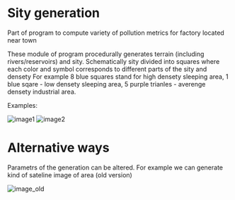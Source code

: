 # Sity generation

Part of program to compute variety of pollution metrics  for factory located near town

These module of program procedurally generates terrain (including rivers/reservoirs) and sity.
Schematically sity divided into squares where each color and symbol corresponds to different parts of the sity and densety
For example 8 blue squares stand for high densety sleeping area, 1 blue sqare - low densety sleeping area, 5 purple trianles - averenge densety industrial area.

Examples:

![image1](https://sun9-29.userapi.com/c849224/v849224028/ba6d8/jvdc-pY9-FM.jpg)
![image2](https://sun9-25.userapi.com/c849224/v849224028/ba6c8/dqXH5buL8ho.jpg)

# Alternative ways

Parametrs of the generation can be altered. For example we can generate kind of sateline image of area (old version)

![image_old](https://sun9-56.userapi.com/c850228/v850228320/4406a/ktBA7F2nLWs.jpg)
